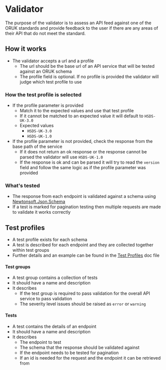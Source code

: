 # Validator

The purpose of the validator is to assess an API feed against one of the ORUK standards and provide feedback to the user if there are any areas of their API that do not meet the standard.

## How it works

- The validator accepts a url and a profile
    - The url should be the base url of an API service that will be tested against an ORUK schema
    - The profile field is optional. If no profile is provided the validator will judge which test profile to use

### How the test profile is selected

- If the profile parameter is provided
    - Match it to the expected values and use that test profile
    - If it cannot be matched to an expected value it will default to `HSDS-UK-3.0`
    - Expected values
        - `HSDS-UK-3.0` 
        - `HSDS-UK-1.0`
- If the profile parameter is not provided, check the response from the base path of the service
    - If it does not return an ok response or the response cannot be parsed the validator will use `HSDS-UK-1.0`
    - If the response is ok and can be parsed it will try to read the `version` field and follow the same logic as if the profile parameter was provided

### What's tested

- The response from each endpoint is validated against a schema using [Newtonsoft.Json.Schema](https://www.newtonsoft.com/jsonschema/help/html/Introduction.htm)
- If a test is marked for pagination testing then multiple requests are made to validate it works correctly 


## Test profiles

- A test profile exists for each schema 
- A test is described for each endpoint and they are collected together within test groups
- Further details and an example can be found in the [Test Profiles](TestProfiles.md) doc file

#### Test groups

- A test group contains a collection of tests 
- It should have a name and description
- It describes 
    - If the test group is required to pass validation for the overall API service to pass validation
    - The severity level issues should be raised as `error` or `warning`

#### Tests

- A test contains the details of an endpoint
- It should have a name and description
- It describes
    - The endpoint to test
    - The schema that the response should be validated against
    - If the endpoint needs to be tested for pagination
    - If an id is needed for the request and the endpoint it can be retrieved from
